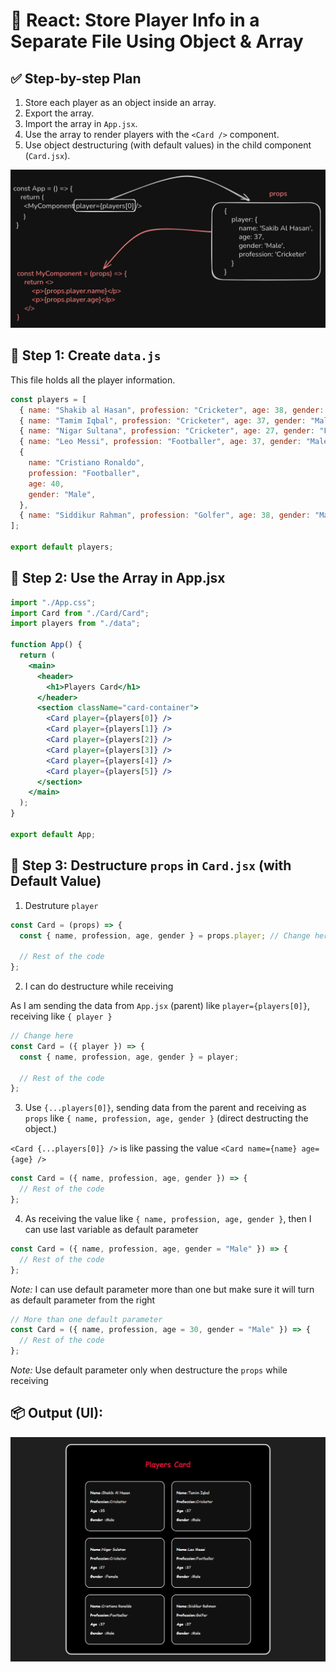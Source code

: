 # 🧠 React: Store Player Info in a Separate File Using Object & Array

## ✅ Step-by-step Plan

1. Store each player as an object inside an array.
2. Export the array.
3. Import the array in `App.jsx`.
4. Use the array to render players with the `<Card />` component.
5. Use object destructuring (with default values) in the child component (`Card.jsx`).

![props.player](public/image.png)

## 📁 Step 1: Create `data.js`

This file holds all the player information.

```js
const players = [
  { name: "Shakib al Hasan", profession: "Cricketer", age: 38, gender: "Male" },
  { name: "Tamim Iqbal", profession: "Cricketer", age: 37, gender: "Male" },
  { name: "Nigar Sultana", profession: "Cricketer", age: 27, gender: "Female" },
  { name: "Leo Messi", profession: "Footballer", age: 37, gender: "Male" },
  {
    name: "Cristiano Ronaldo",
    profession: "Footballer",
    age: 40,
    gender: "Male",
  },
  { name: "Siddikur Rahman", profession: "Golfer", age: 38, gender: "Male" },
];

export default players;
```

## 📁 Step 2: Use the Array in App.jsx

```jsx
import "./App.css";
import Card from "./Card/Card";
import players from "./data";

function App() {
  return (
    <main>
      <header>
        <h1>Players Card</h1>
      </header>
      <section className="card-container">
        <Card player={players[0]} />
        <Card player={players[1]} />
        <Card player={players[2]} />
        <Card player={players[3]} />
        <Card player={players[4]} />
        <Card player={players[5]} />
      </section>
    </main>
  );
}

export default App;
```

## 📁 Step 3: Destructure `props` in `Card.jsx` (with Default Value)

1. Destruture `player`

```jsx
const Card = (props) => {
  const { name, profession, age, gender } = props.player; // Change here

  // Rest of the code
};
```

2. I can do destructure while receiving

As I am sending the data from `App.jsx` (parent) like `player={players[0]}`, receiving like `{ player }`

```jsx
// Change here
const Card = ({ player }) => {
  const { name, profession, age, gender } = player;

  // Rest of the code
};
```

3. Use `{...players[0]}`, sending data from the parent and receiving as `props` like `{ name, profession, age, gender }` (direct destructing the object.)

`<Card {...players[0]} />` is like passing the value `<Card name={name} age={age} />`

```jsx
const Card = ({ name, profession, age, gender }) => {
  // Rest of the code
};
```

4. As receiving the value like `{ name, profession, age, gender }`, then I can use last variable as default parameter

```jsx
const Card = ({ name, profession, age, gender = "Male" }) => {
  // Rest of the code
};
```

_Note:_ I can use default parameter more than one but make sure it will turn as default parameter from the right

```jsx
// More than one default parameter
const Card = ({ name, profession, age = 30, gender = "Male" }) => {
  // Rest of the code
};
```

_Note:_ Use default parameter only when destructure the `props` while receiving

## 📦 Output (UI):

![Player Card Preview](public/Players-Card.png)
